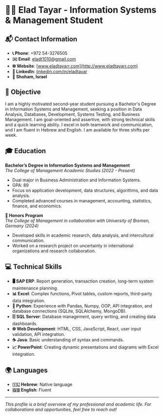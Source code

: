 # 👨‍💻 Elad Tayar - Information Systems & Management Student

## 📬 Contact Information
- **📞 Phone**: +972 54-3276505  
- **✉️ Email**: [eladt1010@gmail.com](mailto:eladt1010@gmail.com)  
- **🌐 Website**: [www.eladtayarr.com](http://www.eladtayarr.com)  
- **🔗 LinkedIn**: [linkedin.com/in/eladtayar](https://www.linkedin.com/in/eladtayar)
- **📍 Shoham, Israel**

## 🎯 Objective
I am a highly motivated second-year student pursuing a Bachelor's Degree in Information Systems and Management, seeking a position in Data Analysis, Databases, Development, Systems Testing, and Business Management. I am goal-oriented and assertive, with strong technical skills and a quick learning ability. I excel in both teamwork and communication, and I am fluent in Hebrew and English. I am available for three shifts per week.

## 🎓 Education
**Bachelor’s Degree in Information Systems and Management**  
_The College of Management Academic Studies (2022 - Present)_  
- Dual major in Business Administration and Information Systems.
- GPA: 89  
- Focus on application development, data structures, algorithms, and data analysis.  
- Completed advanced courses in management, accounting, statistics, finance, and economics.

**🏅 Honors Program**  
_The College of Management in collaboration with University of Bremen, Germany (2024)_  
- Developed skills in academic research, data analysis, and intercultural communication.
- Worked on a research project on uncertainty in international organizations and research collaboration.

## 💻 Technical Skills
- **🖥️ SAP ERP**: Report generation, transaction creation, long-term system maintenance planning.
- **📊 Excel**: Complex functions, Pivot tables, custom reports, third-party data integration.
- **🐍 Python**: Experience with Pandas, Numpy, OOP, API integration, and database connections (SQLite, SQLAlchemy, MongoDB).
- **🗄️ SQL Server**: Database management, query writing, and creating data dashboards.
- **🌐 Web Development**: HTML, CSS, JavaScript, React, user input validation, API integration.
- **☕ Java**: Basic understanding of syntax and commands.
- **📈 PowerPoint**: Creating dynamic presentations and diagrams with Excel integration.

## 🌍 Languages
- **🇮🇱 Hebrew**: Native language
- **🇬🇧 English**: Fluent

---

*This profile is a brief overview of my professional and academic life. For collaborations and opportunities, feel free to reach out!*


